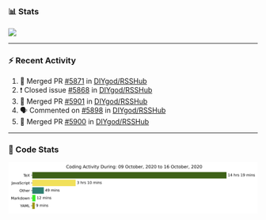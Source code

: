 ### :bar_chart: Stats

<a href="#">
  <img align="center" src="https://github-readme-stats.vercel.app/api?username=henryqw&count_private=true&show_icons=true" />
</a>
<!-- <a href="#">
  <img align="center" src="https://github-readme-stats-git-master.henryqw.vercel.app/api/top-langs/?username=HenryQW&layout=compact" />
</a> -->

---

### :zap: Recent Activity

<!--START_SECTION:activity-->

1. 🎉 Merged PR [#5871](https://github.com/DIYgod/RSSHub/pull/5871) in [DIYgod/RSSHub](https://github.com/DIYgod/RSSHub)
2. ❗️ Closed issue [#5868](https://github.com/DIYgod/RSSHub/issues/5868) in [DIYgod/RSSHub](https://github.com/DIYgod/RSSHub)
3. 🎉 Merged PR [#5901](https://github.com/DIYgod/RSSHub/pull/5901) in [DIYgod/RSSHub](https://github.com/DIYgod/RSSHub)
4. 🗣 Commented on [#5898](https://github.com/DIYgod/RSSHub/issues/5898) in [DIYgod/RSSHub](https://github.com/DIYgod/RSSHub)
5. 🎉 Merged PR [#5900](https://github.com/DIYgod/RSSHub/pull/5900) in [DIYgod/RSSHub](https://github.com/DIYgod/RSSHub)
<!--END_SECTION:activity-->

---

### :calendar: Code Stats

![WakaTime](https://github.com/HenryQW/HenryQW/blob/master/images/stat.svg)

